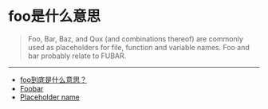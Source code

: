 # foo是什么意思

> Foo, Bar, Baz, and Qux (and combinations thereof) are commonly used as placeholders 
> for file, function and variable names. Foo and bar probably relate to FUBAR.

---------------------------------------------------------

- [foo到底是什么意思？](https://www.zhihu.com/question/34512213)
- [Foobar](https://zh.wikipedia.org/wiki/Foobar)
- [Placeholder name](https://en.wikipedia.org/wiki/Placeholder_name)
